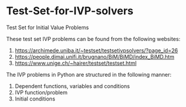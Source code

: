 # Test-Set-for-IVP-solvers
Test Set for Initial Value Problems

These test set IVP problems can be found from the following websites:
1) https://archimede.uniba.it/~testset/testsetivpsolvers/?page_id=26
2) https://people.dimai.unifi.it/brugnano/BiM/BiMD/index_BiMD.htm
3) https://www.unige.ch/~hairer/testset/testset.html

The IVP problems in Python are structured in the following manner:
1) Dependent functions, variables and conditions
2) IVP function/problem
3) Initial conditions
